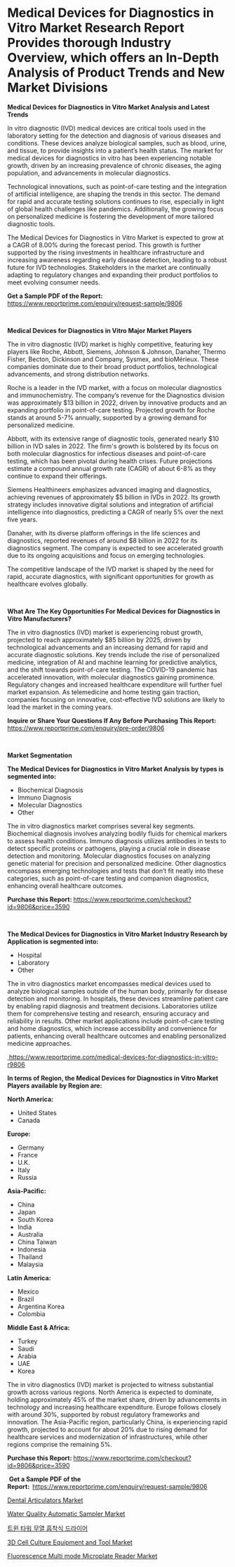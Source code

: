 <p><h1>Medical Devices for Diagnostics in Vitro Market Research Report Provides thorough Industry Overview, which offers an In-Depth Analysis of Product Trends and New Market Divisions</h1></p><p><strong>Medical Devices for Diagnostics in Vitro Market Analysis and Latest Trends</strong></p>
<p><p>In vitro diagnostic (IVD) medical devices are critical tools used in the laboratory setting for the detection and diagnosis of various diseases and conditions. These devices analyze biological samples, such as blood, urine, and tissue, to provide insights into a patient’s health status. The market for medical devices for diagnostics in vitro has been experiencing notable growth, driven by an increasing prevalence of chronic diseases, the aging population, and advancements in molecular diagnostics.</p><p>Technological innovations, such as point-of-care testing and the integration of artificial intelligence, are shaping the trends in this sector. The demand for rapid and accurate testing solutions continues to rise, especially in light of global health challenges like pandemics. Additionally, the growing focus on personalized medicine is fostering the development of more tailored diagnostic tools. </p><p>The Medical Devices for Diagnostics in Vitro Market is expected to grow at a CAGR of 8.00% during the forecast period. This growth is further supported by the rising investments in healthcare infrastructure and increasing awareness regarding early disease detection, leading to a robust future for IVD technologies. Stakeholders in the market are continually adapting to regulatory changes and expanding their product portfolios to meet evolving consumer needs.</p></p>
<p><strong>Get a Sample PDF of the Report:&nbsp;</strong> <a href="https://www.reportprime.com/enquiry/request-sample/9806">https://www.reportprime.com/enquiry/request-sample/9806</a></p>
<p>&nbsp;</p>
<p><strong>Medical Devices for Diagnostics in Vitro Major Market Players</strong></p>
<p><p>The in vitro diagnostic (IVD) market is highly competitive, featuring key players like Roche, Abbott, Siemens, Johnson & Johnson, Danaher, Thermo Fisher, Becton, Dickinson and Company, Sysmex, and bioMérieux. These companies dominate due to their broad product portfolios, technological advancements, and strong distribution networks.</p><p>Roche is a leader in the IVD market, with a focus on molecular diagnostics and immunochemistry. The company’s revenue for the Diagnostics division was approximately $13 billion in 2022, driven by innovative products and an expanding portfolio in point-of-care testing. Projected growth for Roche stands at around 5-7% annually, supported by a growing demand for personalized medicine.</p><p>Abbott, with its extensive range of diagnostic tools, generated nearly $10 billion in IVD sales in 2022. The firm's growth is bolstered by its focus on both molecular diagnostics for infectious diseases and point-of-care testing, which has been pivotal during health crises. Future projections estimate a compound annual growth rate (CAGR) of about 6-8% as they continue to expand their offerings.</p><p>Siemens Healthineers emphasizes advanced imaging and diagnostics, achieving revenues of approximately $5 billion in IVDs in 2022. Its growth strategy includes innovative digital solutions and integration of artificial intelligence into diagnostics, predicting a CAGR of nearly 5% over the next five years.</p><p>Danaher, with its diverse platform offerings in the life sciences and diagnostics, reported revenues of around $8 billion in 2022 for its diagnostics segment. The company is expected to see accelerated growth due to its ongoing acquisitions and focus on emerging technologies.</p><p>The competitive landscape of the IVD market is shaped by the need for rapid, accurate diagnostics, with significant opportunities for growth as healthcare evolves globally.</p></p>
<p>&nbsp;</p>
<p><strong>What Are The Key Opportunities For Medical Devices for Diagnostics in Vitro Manufacturers?</strong></p>
<p><p>The in vitro diagnostics (IVD) market is experiencing robust growth, projected to reach approximately $85 billion by 2025, driven by technological advancements and an increasing demand for rapid and accurate diagnostic solutions. Key trends include the rise of personalized medicine, integration of AI and machine learning for predictive analytics, and the shift towards point-of-care testing. The COVID-19 pandemic has accelerated innovation, with molecular diagnostics gaining prominence. Regulatory changes and increased healthcare expenditure will further fuel market expansion. As telemedicine and home testing gain traction, companies focusing on innovative, cost-effective IVD solutions are likely to lead the market in the coming years.</p></p>
<p><strong>Inquire or Share Your Questions If Any Before Purchasing This Report:</strong> <a href="https://www.reportprime.com/enquiry/pre-order/9806">https://www.reportprime.com/enquiry/pre-order/9806</a></p>
<p>&nbsp;</p>
<p><strong>Market Segmentation</strong></p>
<p><strong>The Medical Devices for Diagnostics in Vitro Market Analysis by types is segmented into:</strong></p>
<p><ul><li>Biochemical Diagnosis</li><li>Immuno Diagnosis</li><li>Molecular Diagnostics</li><li>Other</li></ul></p>
<p><p>The in vitro diagnostics market comprises several key segments. Biochemical diagnosis involves analyzing bodily fluids for chemical markers to assess health conditions. Immuno diagnosis utilizes antibodies in tests to detect specific proteins or pathogens, playing a crucial role in disease detection and monitoring. Molecular diagnostics focuses on analyzing genetic material for precision and personalized medicine. Other diagnostics encompass emerging technologies and tests that don’t fit neatly into these categories, such as point-of-care testing and companion diagnostics, enhancing overall healthcare outcomes.</p></p>
<p><strong>Purchase this Report:&nbsp;</strong><a href="https://www.reportprime.com/checkout?id=9806&price=3590">https://www.reportprime.com/checkout?id=9806&price=3590</a></p>
<p>&nbsp;</p>
<p><strong>The Medical Devices for Diagnostics in Vitro Market Industry Research by Application is segmented into:</strong></p>
<p><ul><li>Hospital</li><li>Laboratory</li><li>Other</li></ul></p>
<p><p>The in vitro diagnostics market encompasses medical devices used to analyze biological samples outside of the human body, primarily for disease detection and monitoring. In hospitals, these devices streamline patient care by enabling rapid diagnosis and treatment decisions. Laboratories utilize them for comprehensive testing and research, ensuring accuracy and reliability in results. Other market applications include point-of-care testing and home diagnostics, which increase accessibility and convenience for patients, enhancing overall healthcare outcomes and enabling personalized medicine approaches.</p></p>
<p><a href="https://www.reportprime.com/medical-devices-for-diagnostics-in-vitro-r9806">&nbsp;https://www.reportprime.com/medical-devices-for-diagnostics-in-vitro-r9806</a></p>
<p><strong>In terms of Region, the Medical Devices for Diagnostics in Vitro Market Players available by Region are:</strong></p>
<p>
    <p> <strong> North America: </strong>
        <ul>
            <li>United States</li>
            <li>Canada</li>
        </ul>
        </p> 
    <p> <strong> Europe: </strong>
        <ul>
            <li>Germany</li>
            <li>France</li>
            <li>U.K.</li>
            <li>Italy</li>
            <li>Russia</li>
        </ul>
        </p> 
    <p> <strong> Asia-Pacific: </strong>
        <ul>
            <li>China</li>
            <li>Japan</li>
            <li>South Korea</li>
            <li>India</li>
            <li>Australia</li>
            <li>China Taiwan</li>
            <li>Indonesia</li>
            <li>Thailand</li>
            <li>Malaysia</li>
        </ul>
        </p> 
    <p> <strong> Latin America: </strong>
        <ul>
            <li>Mexico</li>
            <li>Brazil</li>
            <li>Argentina Korea</li>
            <li>Colombia</li>
        </ul>
        </p> 
    <p> <strong> Middle East & Africa: </strong>
        <ul>
            <li>Turkey</li>
            <li>Saudi</li>
            <li>Arabia</li>
            <li>UAE</li>
            <li>Korea</li>
        </ul>
    </p>
    </p>
<p><p>The in vitro diagnostics (IVD) market is projected to witness substantial growth across various regions. North America is expected to dominate, holding approximately 45% of the market share, driven by advancements in technology and increasing healthcare expenditure. Europe follows closely with around 30%, supported by robust regulatory frameworks and innovation. The Asia-Pacific region, particularly China, is experiencing rapid growth, projected to account for about 20% due to rising demand for healthcare services and modernization of infrastructures, while other regions comprise the remaining 5%.</p></p>
<p><strong>Purchase this Report: </strong><a href="https://www.reportprime.com/checkout?id=9806&price=3590">https://www.reportprime.com/checkout?id=9806&price=3590</a></p>
<p>&nbsp;<strong>Get a Sample PDF of the Report:&nbsp;&nbsp;</strong><a href="https://www.reportprime.com/enquiry/request-sample/9806">https://www.reportprime.com/enquiry/request-sample/9806</a></p>
<p><strong></strong></p>
<p><p><a href="https://www.linkedin.com/pulse/dental-articulators-market-insights-product-type-application-0pgvc?trackingId=yQu2folkSVCLfImzVMHemA%3D%3D">Dental Articulators Market</a></p><p><a href="https://issuu.com/reportprime-2/docs/water-quality-automatic-sampler-mar_540d92bd5dce60">Water Quality Automatic Sampler Market</a></p><p><a href="https://medium.com/@adsogvwv75/%EC%84%B8%EA%B3%84-twin-tower-heatless-desiccant-dryers-market-%EC%9D%80-2024%EC%97%90%EC%84%9C-2031%EB%A1%9C-%EC%97%B0%ED%8F%89%EA%B7%A0-%EC%A6%9D%EA%B0%80%EC%9C%A8%EC%9D%84-%EB%B3%B4%EC%9D%BC-%EA%B2%83%EC%9C%BC%EB%A1%9C-%EC%98%88%EC%83%81%EB%90%A9%EB%8B%88%EB%8B%A4-20df19c90576?postPublishedType=initial">트윈 타워 무열 흡착식 드라이어</a></p><p><a href="https://github.com/MariaWashington76/Market-Research-Report-List-1/blob/main/3d-cell-culture-equipment-and-tool-market.md">3D Cell Culture Equipment and Tool Market</a></p><p><a href="https://github.com/MarciaRunte/Market-Research-Report-List-1/blob/main/fluorescence-multi-mode-microplate-reader-market.md">Fluorescence Multi mode Microplate Reader Market</a></p></p>